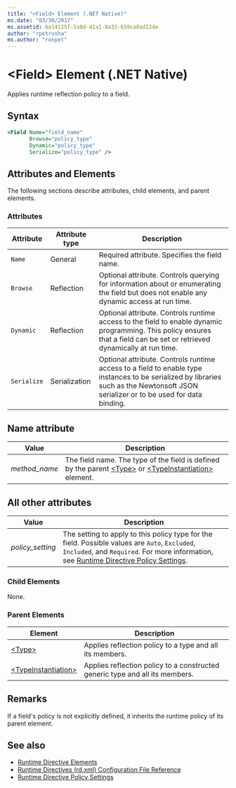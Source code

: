 ```yaml
---
title: "<Field> Element (.NET Native)"
ms.date: "03/30/2017"
ms.assetid: 6a14125f-1a8d-41a1-8a32-659ca0ad12de
author: "rpetrusha"
ms.author: "ronpet"
---
```

# \<Field> Element (.NET Native)
Applies runtime reflection policy to a field.  
  
## Syntax  
  
```xml  
<Field Name="field_name"  
       Browse="policy_type"  
       Dynamic="policy_type"  
       Serialize="policy_type" />  
```  
  
## Attributes and Elements  
 The following sections describe attributes, child elements, and parent elements.  
  
### Attributes  
  
|Attribute|Attribute type|Description|  
|---------------|--------------------|-----------------|  
|`Name`|General|Required attribute. Specifies the field name.|  
|`Browse`|Reflection|Optional attribute. Controls querying for information about or enumerating the field but does not enable any dynamic access at run time.|  
|`Dynamic`|Reflection|Optional attribute. Controls runtime access to the field to enable dynamic programming. This policy ensures that a field can be set or retrieved dynamically at run time.|  
|`Serialize`|Serialization|Optional attribute. Controls runtime access to a field to enable type instances to be serialized by libraries such as the Newtonsoft JSON serializer or to be used for data binding.|  
  
## Name attribute  
  
|Value|Description|  
|-----------|-----------------|  
|*method_name*|The field name. The type of the field is defined by the parent [\<Type>](../../../docs/framework/net-native/type-element-net-native.md) or [\<TypeInstantiation>](../../../docs/framework/net-native/typeinstantiation-element-net-native.md) element.|  
  
## All other attributes  
  
|Value|Description|  
|-----------|-----------------|  
|*policy_setting*|The setting to apply to this policy type for the field. Possible values are `Auto`, `Excluded`, `Included`, and `Required`. For more information, see [Runtime Directive Policy Settings](../../../docs/framework/net-native/runtime-directive-policy-settings.md).|  
  
### Child Elements  
 None.  
  
### Parent Elements  
  
|Element|Description|  
|-------------|-----------------|  
|[\<Type>](../../../docs/framework/net-native/type-element-net-native.md)|Applies reflection policy to a type and all its members.|  
|[\<TypeInstantiation>](../../../docs/framework/net-native/typeinstantiation-element-net-native.md)|Applies reflection policy to a constructed generic type and all its members.|  
  
## Remarks  
 If a field's policy is not explicitly defined, it inherits the runtime policy of its parent element.  
  
## See also
- [Runtime Directive Elements](../../../docs/framework/net-native/runtime-directive-elements.md)
- [Runtime Directives (rd.xml) Configuration File Reference](../../../docs/framework/net-native/runtime-directives-rd-xml-configuration-file-reference.md)
- [Runtime Directive Policy Settings](../../../docs/framework/net-native/runtime-directive-policy-settings.md)
